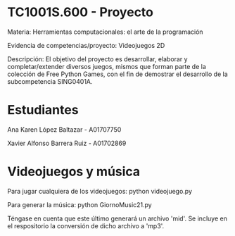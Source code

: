 # TC1001S.600 - Proyecto
Materia: Herramientas computacionales: el arte de la programación

Evidencia de competencias/proyecto: Videojuegos 2D

Descripción: El objetivo del proyecto es desarrollar, elaborar y completar/extender diversos juegos, mismos que forman parte de la colección de Free Python Games, con el fin de demostrar el desarrollo de la subcompetencia SING0401A.

# Estudiantes

Ana Karen López Baltazar - A01707750

Xavier Alfonso Barrera Ruiz - A01702869

# Videojuegos y música
Para jugar cualquiera de los videojuegos:
python videojuego.py

Para generar la música:
python GiornoMusic21.py

Téngase en cuenta que este último generará un archivo 'mid'. Se incluye en el respositorio la conversión de dicho archivo a 'mp3'.
